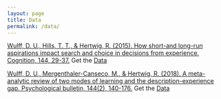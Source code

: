 ```yaml
---
layout: page
title: Data
permalink: /data/
---
```

<a href="http://pubman.mpdl.mpg.de/pubman/item/escidoc:2179854/component/escidoc:2179853/DW_How_2015.pdf">Wulff, D. U., Hills, T. T., & Hertwig, R. (2015). How short-and long-run aspirations impact search and choice in decisions from experience. Cognition, 144, 29-37.</a>
Get the <a href="https://raw.githubusercontent.com/dwulff/dwulff.github.io/master/_data/WulffHillsHertwig2015ShortLongRun.zip" >Data</a>

<a href="http://psycnet.apa.org/fulltext/2017-56126-001.pdf">Wulff, D. U., Mergenthaler-Canseco, M., & Hertwig, R. (2018). A meta-analytic review of two modes of learning and the description-experience gap. Psychological bulletin, 144(2), 140-176.</a>
Get the <a href="https://raw.githubusercontent.com/dwulff/dwulff.github.io/master/_data/WulffEtAl2018TwoModes.zip" >Data</a>
